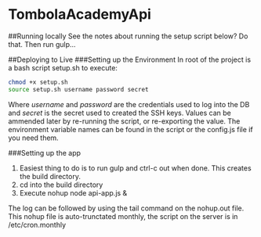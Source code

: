 # TombolaAcademyApi
##Running locally
See the notes about running the setup script below? Do that. Then run gulp...

##Deploying to Live
###Setting up the Environment
In root of the project is a bash script setup.sh to execute:
````bash
chmod +x setup.sh
source setup.sh username password secret
````
Where *username* and *password* are the credentials used to log into the DB and *secret* is the secret used to created the SSH keys.
Values can be ammended later by re-running the script, or re-exporting the value. The environment variable names can be found in the script or the config.js file if you need them.

###Setting up the app
1. Easiest thing to do is to run gulp  and ctrl-c out when done. This creates the build directory. 
2. cd into the build directory 
3. Execute nohup node api-app.js &

The log can be followed by using the tail command on the nohup.out file. This nohup file is auto-trunctated monthly, the script on the server is in /etc/cron.monthly


